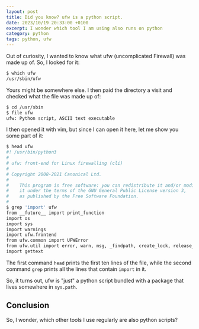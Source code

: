 ```yaml
---
layout: post
title: Did you know? ufw is a python script.
date: 2023/10/19 20:33:00 +0100
excerpt: I wonder which tool I am using also runs on python
category: python
tags: python, ufw
---
```

Out of curiosity, I wanted to know what ufw (uncomplicated Firewall) was made up of. So, I looked for it: 

```bash
$ which ufw
/usr/sbin/ufw
```

Yours might be somewhere else. I then paid the directory a visit and checked what the file was made up of:  

```bash
$ cd /usr/sbin
$ file ufw
ufw: Python script, ASCII text executable
```

I then opened it with vim, but since I can open it here, let me show you some part of it:  

```bash
$ head ufw
#! /usr/bin/python3
#
# ufw: front-end for Linux firewalling (cli)
#
# Copyright 2008-2021 Canonical Ltd.
#
#    This program is free software: you can redistribute it and/or modify
#    it under the terms of the GNU General Public License version 3,
#    as published by the Free Software Foundation.
#
$ grep 'import' ufw
from __future__ import print_function
import os
import sys
import warnings
import ufw.frontend
from ufw.common import UFWError
from ufw.util import error, warn, msg, _findpath, create_lock, release_lock
import gettext
```

The first command `head` prints the first ten lines of the file, while the second command `grep` prints all the lines that contain `import` in it.  

So, it turns out, ufw is "just" a python script bundled with a package that lives somewhere in `sys.path`.  

## Conclusion  

So, I wonder, which other tools I use regularly are also python scripts?  

